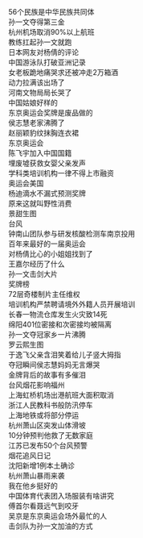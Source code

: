 56个民族是中华民族共同体  
孙一文夺得第三金  
杭州机场取消90%以上航班  
教练扛起孙一文就跑  
日本网友对杨倩的评论  
中国游泳队打破亚洲记录  
女老板跪地痛哭求还被冲走2万箱酒  
动力拉满该出场了  
河南文物局局长哭了  
中国姑娘好样的  
东京奥运会奖牌是废品做的  
侯志慧老家沸腾了  
赵丽颖豹纹抹胸连衣裙  
东京奥运会  
陈飞宇加入中国国籍  
埋废墟获救女婴父亲发声  
学科类培训机构一律不得上市融资  
奥运会美国  
杨迪滴水不漏式预测奖牌  
原来这就叫野性消费  
景甜生图  
台风  
钟南山团队参与研发核酸检测车南京投用  
百年来最好的一届奥运会  
对杨倩比心的小姐姐找到了  
王嘉尔经历了什么  
孙一文击剑大片  
奖牌榜  
72层奇楼制片主任维权  
培训机构严禁聘请境外外籍人员开展培训  
长春一物流仓库发生火灾致14死  
绵阳401位密接和次密接均被隔离  
孙一文夺冠家乡一片沸腾  
罗云熙生图  
于逸飞父亲含泪笑着给儿子竖大拇指  
夺冠瞬间侯志慧妈妈无言爆哭  
金牌背后的故事有多催泪  
台风烟花影响福州  
上海虹桥机场出港航班大面积取消  
浙江人民教科书般防汛停车  
上海地铁或将部分停运  
杭州萧山区突发山体滑坡  
10分钟预判他救了无数家庭  
江苏已发布50个台风预警  
烟花追风日记  
沈阳新增1例本土确诊  
杭州萧山暴雨来袭  
我在他乡挺好的  
中国体育代表团入场服装有啥讲究  
傅首尔看聂远气到咬牙  
吴京是东京奥运会场外最忙的人  
击剑队为孙一文加油的方式  
